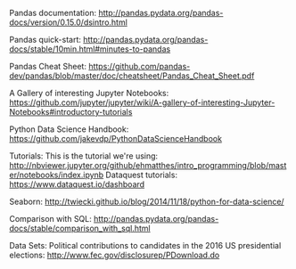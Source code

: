Pandas documentation: http://pandas.pydata.org/pandas-docs/version/0.15.0/dsintro.html

Pandas quick-start: http://pandas.pydata.org/pandas-docs/stable/10min.html#minutes-to-pandas

Pandas Cheat Sheet: https://github.com/pandas-dev/pandas/blob/master/doc/cheatsheet/Pandas_Cheat_Sheet.pdf

A Gallery of interesting Jupyter Notebooks: https://github.com/jupyter/jupyter/wiki/A-gallery-of-interesting-Jupyter-Notebooks#introductory-tutorials

Python Data Science Handbook: https://github.com/jakevdp/PythonDataScienceHandbook

Tutorials:
This is the tutorial we're using: http://nbviewer.jupyter.org/github/ehmatthes/intro_programming/blob/master/notebooks/index.ipynb
Dataquest tutorials: https://www.dataquest.io/dashboard

Seaborn: http://twiecki.github.io/blog/2014/11/18/python-for-data-science/

Comparison with SQL: http://pandas.pydata.org/pandas-docs/stable/comparison_with_sql.html

Data Sets:
Political contributions to candidates in the 2016 US presidential elections: http://www.fec.gov/disclosurep/PDownload.do
